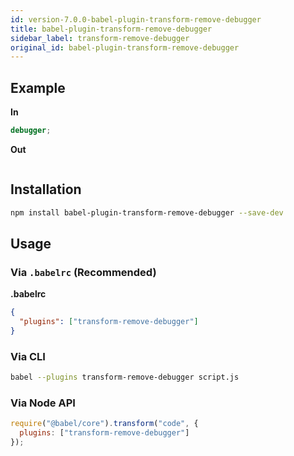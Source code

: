 ```yaml
---
id: version-7.0.0-babel-plugin-transform-remove-debugger
title: babel-plugin-transform-remove-debugger
sidebar_label: transform-remove-debugger
original_id: babel-plugin-transform-remove-debugger
---
```


## Example

**In**

```javascript
debugger;
```

**Out**

```javascript
```

## Installation

```sh
npm install babel-plugin-transform-remove-debugger --save-dev
```

## Usage

### Via `.babelrc` (Recommended)

**.babelrc**

```json
{
  "plugins": ["transform-remove-debugger"]
}
```

### Via CLI

```sh
babel --plugins transform-remove-debugger script.js
```

### Via Node API

```javascript
require("@babel/core").transform("code", {
  plugins: ["transform-remove-debugger"]
});
```

